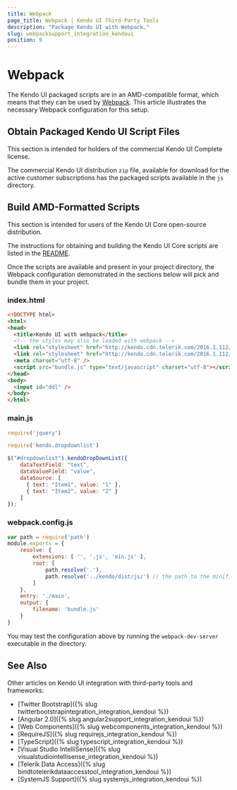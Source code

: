```yaml
---
title: Webpack
page_title: Webpack | Kendo UI Third-Party Tools
description: "Package Kendo UI with Webpack."
slug: webpacksupport_integration_kendoui
position: 9
---
```


# Webpack

The Kendo UI packaged scripts are in an AMD-compatible format, which means that they can be used by [Webpack](http://webpack.github.io). This article illustrates the necessary Webpack configuration for this setup.

## Obtain Packaged Kendo UI Script Files

This section is intended for holders of the commercial Kendo UI Complete license.

The commercial Kendo UI distribution `zip` file, available for download for the active customer subscriptions has the packaged scripts available in the `js` directory.

## Build AMD-Formatted Scripts

This section is intended for users of the Kendo UI Core open-source distribution.

The instructions for obtaining and building the Kendo UI Core scripts are listed in the [README](https://github.com/telerik/kendo-ui-core#how-to-build-kendo-ui-core).

Once the scripts are available and present in your project directory, the Webpack configuration demonstrated in the sections below will pick and bundle them in your project.

### index.html

```html
<!DOCTYPE html>
<html>
<head>
  <title>Kendo UI with webpack</title>
  <!-- the styles may also be loaded with webpack -->
  <link rel="stylesheet" href="http://kendo.cdn.telerik.com/2016.1.112/styles/kendo.common.min.css">
  <link rel="stylesheet" href="http://kendo.cdn.telerik.com/2016.1.112/styles/kendo.default.min.css">
  <meta charset="utf-8" />
  <script src="bundle.js" type="text/javascript" charset="utf-8"></script>
</head>
<body>
  <input id="ddl" />
</body>
</html>
```

### main.js

```javascript
require('jquery')

require('kendo.dropdownlist')

$("#dropdownlist").kendoDropDownList({
    dataTextField: "text",
    dataValueField: "value",
    dataSource: [
      { text: "Item1", value: "1" },
      { text: "Item2", value: "2" }
    ]
});
```

### webpack.config.js

```javascript
var path = require('path')
module.exports = {
    resolve: {
        extensions: [ '', '.js', 'min.js' ],
        root: [
            path.resolve('.'),
            path.resolve('../kendo/dist/js/') // the path to the minified scripts
        ]
    },
    entry: './main',
    output: {
        filename: 'bundle.js'
    }
}
```

You may test the configuration above by running the `webpack-dev-server` executable in the directory.

## See Also

Other articles on Kendo UI integration with third-party tools and frameworks:

* [Twitter Bootstrap]({% slug twitterbootstrapintegration_integration_kendoui %})
* [Angular 2.0]({% slug angular2support_integration_kendoui %})
* [Web Components]({% slug webcomponents_integration_kendoui %})
* [RequireJS]({% slug requirejs_integration_kendoui %})
* [TypeScript]({% slug typescript_integration_kendoui %})
* [Visual Studio IntelliSense]({% slug visualstudiointellisense_integration_kendoui %})
* [Telerik Data Access]({% slug bindtotelerikdataaccesstool_integration_kendoui %})
* [SystemJS Support]({% slug systemjs_integration_kendoui %})
